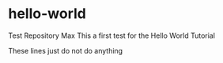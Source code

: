 # hello-world
Test Repository Max
This a first test for the Hello World Tutorial

These lines just do not do anything
